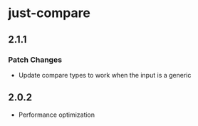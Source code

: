 # just-compare

## 2.1.1

### Patch Changes

- Update compare types to work when the input is a generic

## 2.0.2

- Performance optimization
